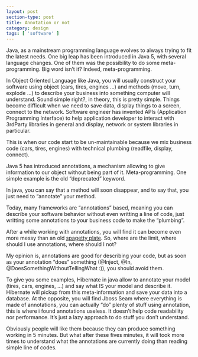 ```yaml
---
layout: post
section-type: post
title: Annotation or not
category: design
tags: [ 'software' ]
---
```

Java, as a mainstream programming language evolves to always trying to fit the latest needs. One big leap has been introduced in Java 5, with several language changes.
One of them was the possibility to do some meta-programming. Big word isn’t it? Indeed, meta-programming.

In Object Oriented Language like Java, you will usually construct your software using object (cars, tires, engines …) and methods (move, turn, explode …) to describe your business into something computer will understand.
Sound simple right?, in theory, this is pretty simple.
Things become difficult when we need to save data, display things to a screen, connect to the network.
Software engineer has invented APIs (Application Programming Interface) to help application developer to interact with 3rdParty libraries in general and display, network or system libraries in particular.

This is when our code start to be un-maintainable because we mix business code (cars, tires, engines) with technical plumbing (readfile, display, connect).

Java 5 has introduced annotations, a mechanism allowing to give information to our object without being part of it. Meta-programming.
One simple example is the old “deprecated” keyword.

In java, you can say that a method will soon disappear, and to say that, you just need to “annotate” your method.

Today, many frameworks are “annotations” based, meaning you can describe your software behavior without even writting a line of code, just writting some annotations to your business code to make the “plumbing”.

After a while working with annotations, you will find it can become even more messy than an old <a href="http://en.wikipedia.org/wiki/Spaghetti_code">spagetty plate</a>.
So, where are the limit, where should I use annotations, where should I not?

My opinion is, annotations are good for describing your code, but as soon as your annotation “does” something (@Inject, @In, @DoesSomethingWithoutTellingWhat :)), you should avoid them.

To give you some examples, Hibernate in java allow to annotate your model (tires, cars, engines, …) and say what IS your model and describe it.
Hibernate will pickup from this meta-information and save your data into a database.
At the opposite, you will find Jboss Seam where everything is made of annotations, you can actually “do” plenty of stuff using annotation, this is where i found annotations useless.
It doesn’t help code readability nor performance. It’s just a lazy approach to do stuff you don’t understand.

Obviously people will like them because they can produce something working in 5 minutes.
But what after these fives minutes, it will took more times to understand what the annotations are currently doing than reading simple line of codes.